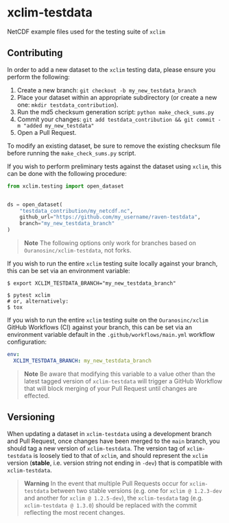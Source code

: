 # xclim-testdata
NetCDF example files used for the testing suite of `xclim`

## Contributing
In order to add a new dataset to the `xclim` testing data, please ensure you perform the following:

1. Create a new branch: `git checkout -b my_new_testdata_branch`
2. Place your dataset within an appropriate subdirectory (or create a new one: `mkdir testdata_contribution`).
3. Run the md5 checksum generation script: `python make_check_sums.py`
4. Commit your changes: `git add testdata_contribution && git commit -m "added my_new_testdata"`
5. Open a Pull Request.

To modify an existing dataset, be sure to remove the existing checksum file before running the `make_check_sums.py` script.

If you wish to perform preliminary tests against the dataset using `xclim`, this can be done with the following procedure:
```python
from xclim.testing import open_dataset


ds = open_dataset(
    "testdata_contribution/my_netcdf.nc",
    github_url="https://github.com/my_username/raven-testdata",
    branch="my_new_testdata_branch"
)
```

> **Note**
> The following options only work for branches based on `Ouranosinc/xclim-testdata`, not forks.

If you wish to run the entire `xclim` testing suite locally against your branch, this can be set via an environment variable:
```shell
$ export XCLIM_TESTDATA_BRANCH="my_new_testdata_branch"

$ pytest xclim
# or, alternatively:
$ tox
```

If you wish to run the entire `xclim` testing suite on the `Ouranosinc/xclim` GitHub Workflows (CI) against your branch,
this can be set via an environment variable default in the `.github/workflows/main.yml` workflow configuration:
```yaml
env:
  XCLIM_TESTDATA_BRANCH: my_new_testdata_branch
```

> **Note**
> Be aware that modifying this variable to a value other than the latest tagged version of `xclim-testdata`
> will trigger a GitHub Workflow that will block merging of your Pull Request until changes are effected.

## Versioning
When updating a dataset in `xclim-testdata` using a development branch and Pull Request, once changes have been merged
to the `main` branch, you should tag a new version of `xclim-testdata`. The version tag of `xclim-testdata` is loosely tied
to that of `xclim`, and should represent the `xclim` version (**stable**, i.e. version string not ending in `-dev`)
that is compatible with `xclim-testdata`.

> **Warning** 
> In the event that multiple Pull Requests occur for `xclim-testdata` between two stable versions 
> (e.g. one for `xclim @ 1.2.3-dev` and another for `xclim @ 1.2.5-dev`),
> the `xclim-tesdata` tag (e.g. `xclim-testdata @ 1.3.0`) should be replaced with the commit reflecting the most recent changes.
